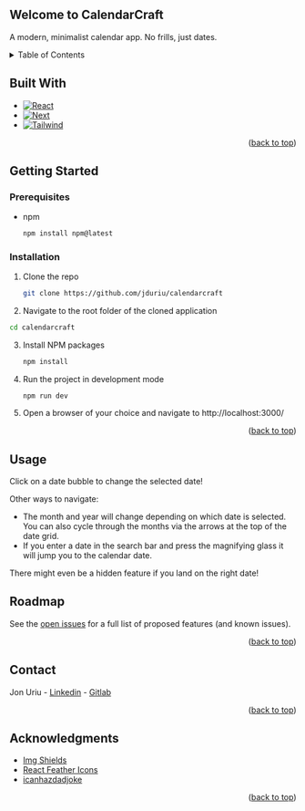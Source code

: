 
<a name="readme-top"></a>

## Welcome to CalendarCraft
A modern, minimalist calendar app. No frills, just dates.


<details>
  <summary>Table of Contents</summary>
  <ol>
    <li><a href="#welcome-to-calendarcraft">Welcome to CalendarCraft</a></li>
    <li><a href="#built-with">Built With</a></li>
    <li>
      <a href="#getting-started">Getting Started</a>
      <ul>
        <li><a href="#prerequisites">Prerequisites</a></li>
        <li><a href="#installation">Installation</a></li>
      </ul>
    </li>
    <li><a href="#usage">Usage</a></li>
    <li><a href="#roadmap">Roadmap</a></li>
    <li><a href="#contact">Contact</a></li>
    <li><a href="#acknowledgments">Acknowledgments</a></li>
  </ol>
</details>

## Built With
- [![React][React.js]][React-url]
- [![Next][Next.js]][Next-url]
- [![Tailwind][Tailwind]][Tailwind-url]

<div align="right">(<a href="#readme-top">back to top</a>)</div>

## Getting Started

### Prerequisites
* npm
    ```sh
    npm install npm@latest
    ```

### Installation

1. Clone the repo
    ```sh
    git clone https://github.com/jduriu/calendarcraft
    ```
2. Navigate to the root folder of the cloned application
  ```sh
  cd calendarcraft
  ```
3. Install NPM packages
    ```sh
    npm install
    ```
4. Run the project in development mode
    ```
    npm run dev
    ```
5. Open a browser of your choice and navigate to
  http://localhost:3000/

<div align="right">(<a href="#readme-top">back to top</a>)</div>

## Usage
Click on a date bubble to change the selected date!

Other ways to navigate:
- The month and year will change depending on which date is selected. You can also cycle through the months via the arrows at the top of the date grid.
- If you enter a date in the search bar and press the magnifying glass it will jump you to the calendar date.

There might even be a hidden feature if you land on the right date!

## Roadmap

See the [open issues](https://github.com/jduriu/clubsport-calendar/issues) for a full list of proposed features (and known issues).

<div align="right">(<a href="#readme-top">back to top</a>)</div>



## Contact

Jon Uriu - [Linkedin](https://www.linkedin.com/in/jonathan-uriu/) - [Gitlab](https://gitlab.com/jduriu)


<div align="right">(<a href="#readme-top">back to top</a>)</div>


## Acknowledgments

* [Img Shields](https://shields.io)
* [React Feather Icons](https://www.npmjs.com/package/react-feather)
* [icanhazdadjoke](https://icanhazdadjoke.com/api)


<div align="right">(<a href="#readme-top">back to top</a>)</div>

<!-- MARKDOWN LINKS & IMAGES -->
[Next.js]: https://img.shields.io/badge/next.js-000000?style=for-the-badge&logo=nextdotjs&logoColor=white
[Next-url]: https://nextjs.org/
[React.js]: https://img.shields.io/badge/React-20232A?style=for-the-badge&logo=react&logoColor=61DAFB
[React-url]: https://reactjs.org/
[Tailwind-url]: https://tailwindcss.com/
[Tailwind]: https://img.shields.io/badge/Tailwind_CSS-38B2AC?style=for-the-badge&logo=tailwind-css&logoColor=white
